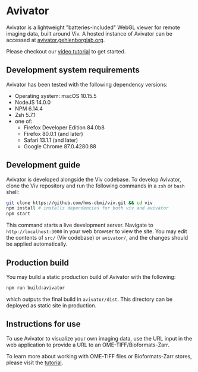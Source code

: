 # Avivator

Avivator is a lightweight "batteries-included" WebGL viewer for remote imaging data, built around Viv.
A hosted instance of Avivator can be accessed at [avivator.gehlenborglab.org](avivator.gehlenborglab.org).

Please checkout our [video tutorial](https://www.youtube.com/watch?v=_GES8BTzyWc) to get started.

## Development system requirements

Avivator has been tested with the following dependency versions:

- Operating system: macOS 10.15.5
- NodeJS 14.0.0
- NPM 6.14.4
- Zsh 5.7.1
- one of:
  - Firefox Developer Edition 84.0b8
  - Firefox 80.0.1 (and later)
  - Safari 13.1.1 (and later)
  - Google Chrome 87.0.4280.88

## Development guide

Avivator is developed alongside the Viv codebase. To develop Avivator, clone
the Viv repository and run the following commands in a `zsh` or `bash` shell:

```sh
git clone https://github.com/hms-dbmi/viv.git && cd viv
npm install # installs dependencies for both viv and avivator
npm start
```

This command starts a live development server. Navigate to `http://localhost:3000`
in your web browser to view the site. You may edit the contents of `src/` (Viv codebase)
or `avivator/`, and the changes should be applied automatically.

## Production build

You may build a static production build of Avivator with the following:

```sh
npm run build:avivator
```

which outputs the final build in `avivator/dist`. This directory can be deployed as
static site in production.

## Instructions for use

To use Avivator to visualize your own imaging data, use the URL input in the web application to provide a URL to an OME-TIFF/Bioformats-Zarr.

To learn more about working with OME-TIFF files or Bioformats-Zarr stores, please visit the [tutorial](../tutorial/README.md).
